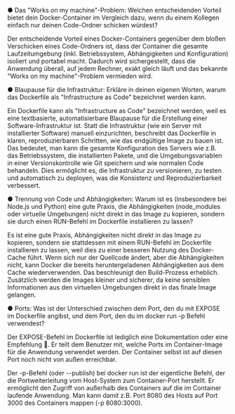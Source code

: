 ● Das "Works on my machine"-Problem: Welchen entscheidenden Vorteil bietet
dein Docker-Container im Vergleich dazu, wenn du einem Kollegen einfach nur
deinen Code-Ordner schicken würdest?

Der entscheidende Vorteil eines Docker-Containers gegenüber dem bloßen Verschicken eines Code-Ordners ist, dass der Container die gesamte Laufzeitumgebung (inkl. Betriebssystem, Abhängigkeiten und Konfiguration) isoliert und portabel macht. Dadurch wird sichergestellt, dass die Anwendung überall, auf jedem Rechner, exakt gleich läuft und das bekannte "Works on my machine"-Problem vermieden wird.

● Blaupause für die Infrastruktur: Erkläre in deinen eigenen Worten, warum das
Dockerfile als "Infrastructure as Code" bezeichnet werden kann.

Ein Dockerfile kann als "Infrastructure as Code" bezeichnet werden, weil es eine textbasierte, automatisierbare Blaupause für die Erstellung einer Software-Infrastruktur ist. Statt die Infrastruktur (wie ein Server mit installierter Software) manuell einzurichten, beschreibt das Dockerfile in klaren, reproduzierbaren Schritten, wie das endgültige Image zu bauen ist.  Das bedeutet, man kann die gesamte Konfiguration des Servers wie z.B. das Betriebssystem, die installierten Pakete, und die Umgebungsvariablen in einer Versionskontrolle wie Git speichern und wie normalen Code behandeln. Dies ermöglicht es, die Infrastruktur zu versionieren, zu testen und automatisch zu deployen, was die Konsistenz und Reproduzierbarkeit verbessert.

● Trennung von Code und Abhängigkeiten: Warum ist es (insbesondere bei
Node.js und Python) eine gute Praxis, die Abhängigkeiten (node_modules oder
virtuelle Umgebungen) nicht direkt in das Image zu kopieren, sondern sie durch
einen RUN-Befehl im Dockerfile installieren zu lassen?

Es ist eine gute Praxis, Abhängigkeiten nicht direkt in das Image zu kopieren, sondern sie stattdessen mit einem RUN-Befehl im Dockerfile installieren zu lassen, weil dies zu einer besseren Nutzung des Docker-Cache führt. Wenn sich nur der Quellcode ändert, aber die Abhängigkeiten nicht, kann Docker die bereits heruntergeladenen Abhängigkeiten aus dem Cache wiederverwenden. Das beschleunigt den Build-Prozess erheblich. Zusätzlich werden die Images kleiner und sicherer, da keine sensiblen Informationen aus den virtuellen Umgebungen direkt in das finale Image gelangen.

● Ports: Was ist der Unterschied zwischen dem Port, den du mit EXPOSE im
Dockerfile angibst, und dem Port, den du im docker run -p Befehl verwendest?

Der EXPOSE-Befehl im Dockerfile ist lediglich eine Dokumentation oder eine Empfehlung 📝. Er teilt dem Benutzer mit, welche Ports im Container-Image für die Anwendung verwendet werden. Der Container selbst ist auf diesen Port noch nicht von außen erreichbar.

Der -p-Befehl (oder --publish) bei docker run ist der eigentliche Befehl, der die Portweiterleitung vom Host-System zum Container-Port herstellt. Er ermöglicht den Zugriff von außerhalb des Containers auf die im Container laufende Anwendung. Man kann damit z.B. Port 8080 des Hosts auf Port 3000 des Containers mappen (-p 8080:3000).







